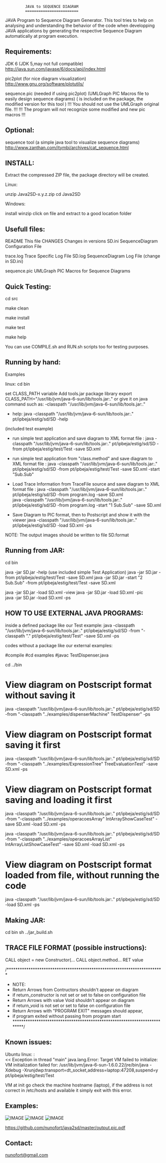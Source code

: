 
             JAVA to SEQUENCE DIAGRAM 
             ========================
 
JAVA Program to Sequence Diagram Generator. This tool tries to help on analysing and understanding the behavior of the code when developping JAVA applications by generating the respective Sequence Diagram automatically at program execution.


Requirements: 
-------------

JDK 6 (JDK 5,may not full compatible) 
http://java.sun.com/javase/6/docs/api/index.html

pic2plot (for nice diagram visualization) 
http://www.gnu.org/software/plotutils/

sequence.pic (needed if using pic2plot) 
(UMLGraph PIC Macros file to easily design sequence diagrams) 
( is included on the package, the modified version for this tool )
!!! You should not use the UMLGraph original file. !!!
!!! The program will not recognize some modified and new pic macros !!! 

Optional:
---------

sequence tool (a simple java tool to visualize sequence diagrams)
http://www.zanthan.com/itymbi/archives/cat_sequence.html

INSTALL:
--------
Extract the compressed ZIP file, the package directory will be created.

Linux:

unzip Java2SD-x.y.z.zip 
cd Java2SD 

Windows:

install winzip
click on file and extract to a good location folder 

Usefull files: 
--------------

README               This file
CHANGES              Changes in versions
SD.ini               SequenceDiagram Configuration File 

trace.log            Trace Specific Log File
SD.log               SequenceDiagram Log File (change in SD.ini) 

sequence.pic         UMLGraph PIC Macros for Sequence Diagrams


Quick Testing:
--------------

cd src

make clean

make install

make test

make help

You can use COMPILE.sh and RUN.sh scripts too for testing purposes.

Running by hand: 
----------------

Examples

linux:
cd bin

set CLASS_PATH variable 
Add tools.jar package library 
export CLASS_PATH="/usr/lib/jvm/java-6-sun/lib/tools.jar:."
or give it on java command such as:
-classpath "/usr/lib/jvm/java-6-sun/lib/tools.jar:."

- help:
java -classpath "/usr/lib/jvm/java-6-sun/lib/tools.jar:." 
 pt/ipbeja/estig/sd/SD -help

(included test example)
- run simple test application and save diagram to XML format file :
java -classpath "/usr/lib/jvm/java-6-sun/lib/tools.jar:."
 pt/ipbeja/estig/sd/SD -from pt/ipbeja/estig/test/Test -save SD.xml 

- run simple test application from "class.method" and save diagram 
  to XML format file :
java -classpath "/usr/lib/jvm/java-6-sun/lib/tools.jar:."
 pt/ipbeja/estig/sd/SD -from pt/ipbeja/estig/test/Test -save SD.xml
 -start "Sub.Sub"  

- Load Trace Information from TraceFile source and save diagram to 
 XML format file :
java -classpath "/usr/lib/jvm/java-6-sun/lib/tools.jar:."
 pt/ipbeja/estig/sd/SD -from program.log -save SD.xml  
java -classpath "/usr/lib/jvm/java-6-sun/lib/tools.jar:."
 pt/ipbeja/estig/sd/SD -from program.log -start "1 Sub.Sub" -save SD.xml 

- Save Diagram to PIC format, then to Postscript and show it with the viewer 
java -classpath "/usr/lib/jvm/java-6-sun/lib/tools.jar:."
 pt/ipbeja/estig/sd/SD -load SD.xml -ps 

NOTE: The output images should be written to file SD.format

Running from JAR: 
-----------------

cd bin

java -jar SD.jar -help
(use included simple Test Application) 
java -jar SD.jar -from pt/ipbeja/estig/test/Test -save SD.xml 
java -jar SD.jar -start "2 Sub.Sub" -from pt/ipbeja/estig/test/Test
 -save SD.xml 
 
java -jar SD.jar -load SD.xml -view
java -jar SD.jar -load SD.xml -pic  
java -jar SD.jar -load SD.xml -ps 
 

HOW TO USE EXTERNAL JAVA PROGRAMS:
----------------------------------

inside a defined package like our Test example: 
java -classpath "/usr/lib/jvm/java-6-sun/lib/tools.jar:."
 pt/ipbeja/estig/sd/SD -from "-classpath \".\" pt/ipbeja/estig/test/Test"
 -save SD.xml -ps 

codes without a package like our external examples:

#compile
#cd examples
#javac TestDispenser.java

cd ../bin

# View diagram on Postscript format without saving it 
java -classpath "/usr/lib/jvm/java-6-sun/lib/tools.jar:."
 pt/ipbeja/estig/sd/SD -from "-classpath \"../examples/dispenserMachine\"
 TestDispenser" -ps 

# View diagram on Postscript format saving it first 
java -classpath "/usr/lib/jvm/java-6-sun/lib/tools.jar:."
 pt/ipbeja/estig/sd/SD -from "-classpath \"../examples/ExpressionTree\"
 TreeEvaluationTest" -save SD.xml -ps 

# View diagram on Postscript format saving and loading it first 
java -classpath "/usr/lib/jvm/java-6-sun/lib/tools.jar:."
 pt/ipbeja/estig/sd/SD -from "-classpath \"../examples/operacoesArray\"
 IntArrayShowCaseTest" -save SD.xml -load SD.xml -ps 

java -classpath "/usr/lib/jvm/java-6-sun/lib/tools.jar:."
 pt/ipbeja/estig/sd/SD -from "-classpath \"../examples/operacoesArrayList\"
 IntArrayListShowCaseTest" -save SD.xml -load SD.xml -ps 

# View diagram on Postscript format loaded from file, without running the code 
java -classpath "/usr/lib/jvm/java-6-sun/lib/tools.jar:."
 pt/ipbeja/estig/sd/SD -load SD.xml -ps 

Making JAR:
-----------
cd bin
sh ../jar_build.sh



TRACE FILE FORMAT (possible instructions): 
------------------------------------------
 CALL object = new Constructor(...
 CALL object.method...
 RET value

/************************************************************************
* NOTE:
* Return Arrows from Contructors shouldn't appear on diagram
* if return_constructor is not set or set to false on configuration file
* Return Arrows with value Void shouldn't appear on diagram
* if return_void is not set or set to false on configuration file
* Return Arrows with "PROGRAM EXIT" messages should appear, 
* if program exited without passing from program start 
*************************************************************************/

Known issues:
-------------

Ubuntu linux: :  
<<
Exception in thread "main" java.lang.Error: Target VM failed to initialize: VM initialization failed for: /usr/lib/jvm/java-6-sun-1.6.0.22/jre/bin/java -Xdebug -Xrunjdwp:transport=dt_socket,address=laptop:47208,suspend=y pt/ipbeja/estig/test/Test
>>
VM at init go check the machine hostname (laptop), if the address is not correct in /etc/hosts and available it simply exit with this error.

Examples:
---------

![IMAGE](https://github.com/nunofort/java2sd/master/output.pic001.jpg)
![IMAGE](master/output.pic001.jpg)
![IMAGE](master/output.pic001.png)

https://github.com/nunofort/java2sd/master/output.pic.pdf

Contact: 
--------

nunofort@gmail.com


